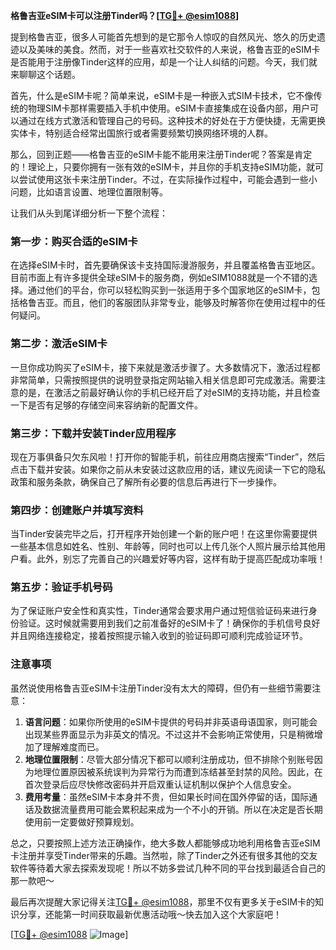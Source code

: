 **格鲁吉亚eSIM卡可以注册Tinder吗？[[TG💪+ @esim1088](https://t.me/s/esim1088)]**

提到格鲁吉亚，很多人可能首先想到的是它那令人惊叹的自然风光、悠久的历史遗迹以及美味的美食。然而，对于一些喜欢社交软件的人来说，格鲁吉亚的eSIM卡是否能用于注册像Tinder这样的应用，却是一个让人纠结的问题。今天，我们就来聊聊这个话题。

首先，什么是eSIM卡呢？简单来说，eSIM卡是一种嵌入式SIM卡技术，它不像传统的物理SIM卡那样需要插入手机中使用。eSIM卡直接集成在设备内部，用户可以通过在线方式激活和管理自己的号码。这种技术的好处在于方便快捷，无需更换实体卡，特别适合经常出国旅行或者需要频繁切换网络环境的人群。

那么，回到正题——格鲁吉亚的eSIM卡能不能用来注册Tinder呢？答案是肯定的！理论上，只要你拥有一张有效的eSIM卡，并且你的手机支持eSIM功能，就可以尝试使用这张卡来注册Tinder。不过，在实际操作过程中，可能会遇到一些小问题，比如语言设置、地理位置限制等。

让我们从头到尾详细分析一下整个流程：

### 第一步：购买合适的eSIM卡

在选择eSIM卡时，首先要确保该卡支持国际漫游服务，并且覆盖格鲁吉亚地区。目前市面上有许多提供全球eSIM卡的服务商，例如eSIM1088就是一个不错的选择。通过他们的平台，你可以轻松购买到一张适用于多个国家地区的eSIM卡，包括格鲁吉亚。而且，他们的客服团队非常专业，能够及时解答你在使用过程中的任何疑问。

### 第二步：激活eSIM卡

一旦你成功购买了eSIM卡，接下来就是激活步骤了。大多数情况下，激活过程都非常简单，只需按照提供的说明登录指定网站输入相关信息即可完成激活。需要注意的是，在激活之前最好确认你的手机已经开启了对eSIM的支持功能，并且检查一下是否有足够的存储空间来容纳新的配置文件。

### 第三步：下载并安装Tinder应用程序

现在万事俱备只欠东风啦！打开你的智能手机，前往应用商店搜索“Tinder”，然后点击下载并安装。如果你之前从未安装过这款应用的话，建议先阅读一下它的隐私政策和服务条款，确保自己了解所有必要的信息后再进行下一步操作。

### 第四步：创建账户并填写资料

当Tinder安装完毕之后，打开程序开始创建一个新的账户吧！在这里你需要提供一些基本信息如姓名、性别、年龄等，同时也可以上传几张个人照片展示给其他用户看。此外，别忘了完善自己的兴趣爱好等内容，这样有助于提高匹配成功率哦！

### 第五步：验证手机号码

为了保证账户安全性和真实性，Tinder通常会要求用户通过短信验证码来进行身份验证。这时候就需要用到我们之前准备好的eSIM卡了！确保你的手机信号良好并且网络连接稳定，接着按照提示输入收到的验证码即可顺利完成验证环节。

### 注意事项

虽然说使用格鲁吉亚eSIM卡注册Tinder没有太大的障碍，但仍有一些细节需要注意：

1. **语言问题**：如果你所使用的eSIM卡提供的号码并非英语母语国家，则可能会出现某些界面显示为非英文的情况。不过这并不会影响正常使用，只是稍微增加了理解难度而已。
2. **地理位置限制**：尽管大部分情况下都可以顺利注册成功，但不排除个别账号因为地理位置原因被系统误判为异常行为而遭到冻结甚至封禁的风险。因此，在首次登录后应尽快修改密码并开启双重认证机制以保护个人信息安全。
3. **费用考量**：虽然eSIM卡本身并不贵，但如果长时间在国外停留的话，国际通话及数据流量费用可能会累积起来成为一个不小的开销。所以在决定是否长期使用前一定要做好预算规划。

总之，只要按照上述方法正确操作，绝大多数人都能够成功地利用格鲁吉亚eSIM卡注册并享受Tinder带来的乐趣。当然啦，除了Tinder之外还有很多其他的交友软件等待着大家去探索发现呢！所以不妨多尝试几种不同的平台找到最适合自己的那一款吧～

最后再次提醒大家记得关注[TG💪+ @esim1088](https://t.me/s/esim1088)，那里不仅有更多关于eSIM卡的知识分享，还能第一时间获取最新优惠活动哦～快去加入这个大家庭吧！

[[TG💪+ @esim1088](https://t.me/s/esim1088) ![Image](https://i.postimg.cc/4NQfJmqS/Snipaste-2025-05-13-00-14-12.png)]